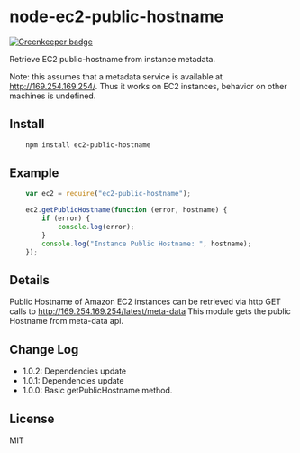 # node-ec2-public-hostname

[![Greenkeeper badge](https://badges.greenkeeper.io/manikandants/node-ec2-public-hostname.svg)](https://greenkeeper.io/)

Retrieve EC2 public-hostname from instance metadata.

Note: this assumes that a metadata service is available at http://169.254.169.254/. Thus it works on EC2 instances, behavior on other machines is undefined.

## Install

```bash
    npm install ec2-public-hostname
```

## Example

```javascript
    var ec2 = require("ec2-public-hostname");

    ec2.getPublicHostname(function (error, hostname) {
    	if (error) {
    		console.log(error);
    	}
        console.log("Instance Public Hostname: ", hostname);
    });
```

## Details

Public Hostname of Amazon EC2 instances can be retrieved via http GET calls to http://169.254.169.254/latest/meta-data
This module gets the public Hostname from meta-data api.

## Change Log
- 1.0.2: Dependencies update
- 1.0.1: Dependencies update
- 1.0.0: Basic getPublicHostname method.

## License

MIT
